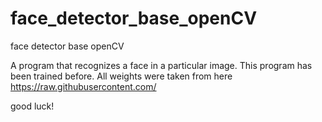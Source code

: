 # face_detector_base_openCV
face detector base openCV

A program that recognizes a face in a particular image. This program has been trained before. All weights were taken from here https://raw.githubusercontent.com/

good luck!
